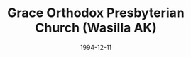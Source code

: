 ---
date: &id001 1994-12-11
end_date: null
location:
  address: 2851 Bogard Road
  city: Wasilla
  state: AK
minister:
- end: 1998-01-01
  name: Thomas Albaugh
  start: 1995-01-01
  type: Pastor
- end: 2007-01-01
  name: Martin Emmrich
  start: 2003-01-01
  type: Pastor
- end: null
  name: M. Scott Johnson
  start: 2007-01-01
  type: Pastor
- end: 1993-01-01
  name: Mark Sumpter
  start: 1989-01-01
  type: Supply Pastor
- end: 1994-01-01
  name: Mark Sumpter
  start: 1993-01-01
  type: Evangelist
ministers:
- Thomas Albaugh
- Martin Emmrich
- M. Scott Johnson
- Mark Sumpter
- Mark Sumpter
name: Grace Orthodox Presbyterian Church
names:
- end: null
  name: Grace Orthodox Presbyterian Church
  start: 1994-12-11
- end: 1997-01-01
  name: New Life Orthodox Presbyterian Church
  start: 1994-12-11
origination_date: *id001
raw_data: "ALASKA Wasilla\nGrace Orthodox Presbyterian Church  (December 11, 1994\u2013\
  \ )\n(called New Life Orthodox Presbyterian Church, 1994\u201397)\n2851 Bogard Road\n\
  Pastors: Thomas Albaugh, 1995\u201398\nMartin Emmrich, 2003\u20137\nM. Scott Johnson,\
  \ 2007\u2013\nSupply: Mark Sumpter, 1989\u201393\nEvangelist: Mark Sumpter, 1993\u2013\
  94"
received_from: null
states:
- AK
status:
  active: true
  end_date: null
  reason: null
  received_from: null
  withdrawal_to: null
title: Grace Orthodox Presbyterian Church (Wasilla AK)
year_established:
- 1994

---